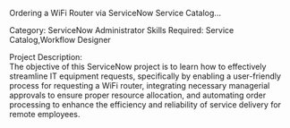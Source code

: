 Ordering a WiFi Router via ServiceNow Service Catalog...

 Category:
         ServiceNow Administrator
 Skills Required:
         Service Catalog,Workflow Designer
                        
 Project Description:     
         The objective of this ServiceNow project is to learn how to effectively streamline IT equipment requests, specifically by enabling a user-friendly process for requesting a WiFi router, integrating necessary managerial approvals to ensure proper resource allocation, and automating order processing to enhance the efficiency and reliability of service delivery for remote employees.
